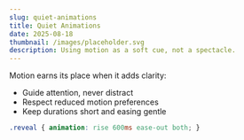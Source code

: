 ```yaml
---
slug: quiet-animations
title: Quiet Animations
date: 2025-08-18
thumbnail: /images/placeholder.svg
description: Using motion as a soft cue, not a spectacle.
---
```


Motion earns its place when it adds clarity:

- Guide attention, never distract
- Respect reduced motion preferences
- Keep durations short and easing gentle

```css
.reveal { animation: rise 600ms ease-out both; }
```
